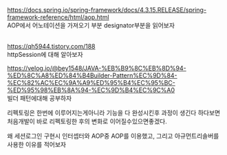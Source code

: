 https://docs.spring.io/spring-framework/docs/4.3.15.RELEASE/spring-framework-reference/html/aop.html <br>
AOP에서 어노테이션을 가져오기 부분 designator부분을 읽어보자<br>
<br>

https://qh5944.tistory.com/188 <br>
httpSession에 대해 알아보자 <br>

https://velog.io/@bey1548/JAVA-%EB%B9%8C%EB%8D%94-%ED%8C%A8%ED%84%B4Builder-Pattern%EC%9D%84-%EC%82%AC%EC%9A%A9%ED%95%B4%EC%95%BC-%ED%95%98%EB%8A%94-%EC%9D%B4%EC%9C%A0 <br>
빌더 패턴에대해 공부하자 <br>


리펙토링은 한번에 이루어지는게아니라 기능을 다 완성시킨후 과정이 생긴다 하다보면 처음개발이 바로 리펙토링한 후의 변화로 이어질수있으면좋겠다. <br>

왜 세션로그인 구현시 인터셉터와 AOP중 AOP를 이용했고, 그리고 아규먼트리솔버를 사용한 이유를 적어보자
